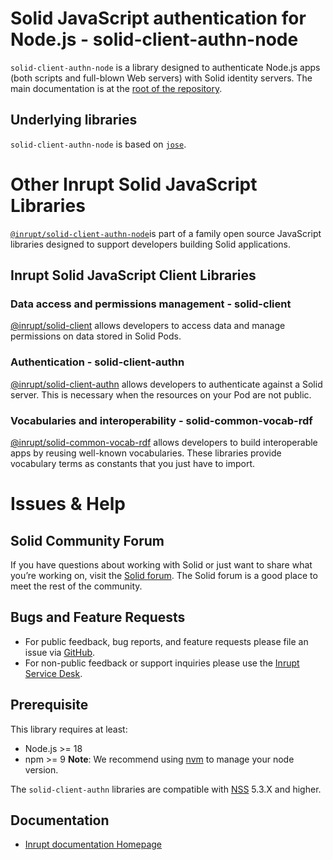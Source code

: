 # Solid JavaScript authentication for Node.js - solid-client-authn-node

`solid-client-authn-node` is a library designed to authenticate Node.js apps (both scripts and full-blown Web servers) with Solid identity servers.
The main documentation is at the [root of the repository](https://github.com/inrupt/solid-client-authn-js).

## Underlying libraries

`solid-client-authn-node` is based on [`jose`](https://github.com/panva/jose).

# Other Inrupt Solid JavaScript Libraries

[`@inrupt/solid-client-authn-node`](https://www.npmjs.com/package/@inrupt/solid-client-authn-node)is part of a family open source JavaScript libraries designed to support developers building Solid applications.

## Inrupt Solid JavaScript Client Libraries

### Data access and permissions management - solid-client

[@inrupt/solid-client](https://docs.inrupt.com/client-libraries/solid-client-js/) allows developers to access data and manage permissions on data stored in Solid Pods.

### Authentication - solid-client-authn

[@inrupt/solid-client-authn](https://github.com/inrupt/solid-client-authn) allows developers to authenticate against a Solid server. This is necessary when the resources on your Pod are not public.

### Vocabularies and interoperability - solid-common-vocab-rdf

[@inrupt/solid-common-vocab-rdf](https://github.com/inrupt/solid-common-vocab-rdf) allows developers to build interoperable apps by reusing well-known vocabularies. These libraries provide vocabulary terms as constants that you just have to import.

# Issues & Help

## Solid Community Forum

If you have questions about working with Solid or just want to share what you’re working on, visit the [Solid forum](https://forum.solidproject.org/). The Solid forum is a good place to meet the rest of the community.

## Bugs and Feature Requests

- For public feedback, bug reports, and feature requests please file an issue via [GitHub](https://github.com/inrupt/solid-client-authn/issues/).
- For non-public feedback or support inquiries please use the [Inrupt Service Desk](https://inrupt.atlassian.net/servicedesk).

## Prerequisite

This library requires at least:

- Node.js >= 18
- npm >= 9
  **Note**: We recommend using [nvm](https://github.com/nvm-sh/nvm) to manage your node version.

The `solid-client-authn` libraries are compatible with [NSS](https://github.com/solid/node-solid-server/releases/tag/v5.3.0) 5.3.X and higher.

## Documentation

- [Inrupt documentation Homepage](https://docs.inrupt.com/)
